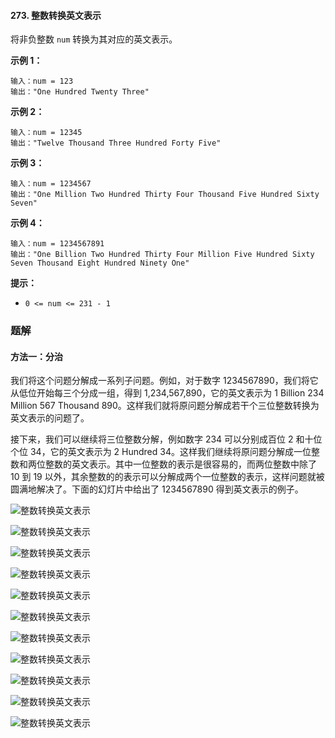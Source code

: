 #### 273. 整数转换英文表示

将非负整数 `num` 转换为其对应的英文表示。

**示例 1：**

```shell
输入：num = 123
输出："One Hundred Twenty Three"
```

**示例 2：**

```shell
输入：num = 12345
输出："Twelve Thousand Three Hundred Forty Five"
```

**示例 3：**

```shell
输入：num = 1234567
输出："One Million Two Hundred Thirty Four Thousand Five Hundred Sixty Seven"
```

**示例 4：**

```shell
输入：num = 1234567891
输出："One Billion Two Hundred Thirty Four Million Five Hundred Sixty Seven Thousand Eight Hundred Ninety One"
```

**提示：**

* `0 <= num <= 231 - 1`

### 题解

#### 方法一：分治

我们将这个问题分解成一系列子问题。例如，对于数字 1234567890，我们将它从低位开始每三个分成一组，得到 1,234,567,890，它的英文表示为 1 Billion 234 Million 567 Thousand 890。这样我们就将原问题分解成若干个三位整数转换为英文表示的问题了。

接下来，我们可以继续将三位整数分解，例如数字 234 可以分别成百位 2 和十位个位 34，它的英文表示为 2 Hundred 34。这样我们继续将原问题分解成一位整数和两位整数的英文表示。其中一位整数的表示是很容易的，而两位整数中除了 10 到 19 以外，其余整数的的表示可以分解成两个一位整数的表示，这样问题就被圆满地解决了。下面的幻灯片中给出了 1234567890 得到英文表示的例子。

![整数转换英文表示](http://gitlab.wsh-study.com/xp-study/LeeteCode/-/blob/master/分治/images/整数转换英文表示/1.jpg)

![整数转换英文表示](http://gitlab.wsh-study.com/xp-study/LeeteCode/-/blob/master/分治/images/整数转换英文表示/2.jpg)

![整数转换英文表示](http://gitlab.wsh-study.com/xp-study/LeeteCode/-/blob/master/分治/images/整数转换英文表示/3.jpg)

![整数转换英文表示](http://gitlab.wsh-study.com/xp-study/LeeteCode/-/blob/master/分治/images/整数转换英文表示/4.jpg)

![整数转换英文表示](http://gitlab.wsh-study.com/xp-study/LeeteCode/-/blob/master/分治/images/整数转换英文表示/5.jpg)

![整数转换英文表示](http://gitlab.wsh-study.com/xp-study/LeeteCode/-/blob/master/分治/images/整数转换英文表示/6.jpg)

![整数转换英文表示](http://gitlab.wsh-study.com/xp-study/LeeteCode/-/blob/master/分治/images/整数转换英文表示/7.jpg)

![整数转换英文表示](http://gitlab.wsh-study.com/xp-study/LeeteCode/-/blob/master/分治/images/整数转换英文表示/8.jpg)

![整数转换英文表示](http://gitlab.wsh-study.com/xp-study/LeeteCode/-/blob/master/分治/images/整数转换英文表示/9.jpg)

![整数转换英文表示](http://gitlab.wsh-study.com/xp-study/LeeteCode/-/blob/master/分治/images/整数转换英文表示/10.jpg)

![整数转换英文表示](http://gitlab.wsh-study.com/xp-study/LeeteCode/-/blob/master/分治/images/整数转换英文表示/11.jpg)

